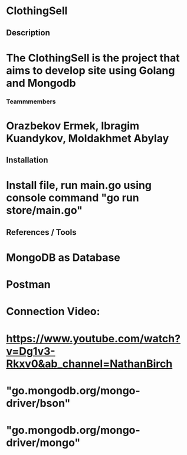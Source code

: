 # ClothingSell

## Description
# The ClothingSell is the project that aims to develop site using Golang and Mongodb

### Teammmembers
# Orazbekov Ermek, Ibragim Kuandykov, Moldakhmet Abylay


## Installation
# Install file, run main.go using console command "go run store/main.go"


## References / Tools
# MongoDB as Database
# Postman
# Connection Video:
# https://www.youtube.com/watch?v=Dg1v3-Rkxv0&ab_channel=NathanBirch
 # "go.mongodb.org/mongo-driver/bson"
 # "go.mongodb.org/mongo-driver/mongo"
